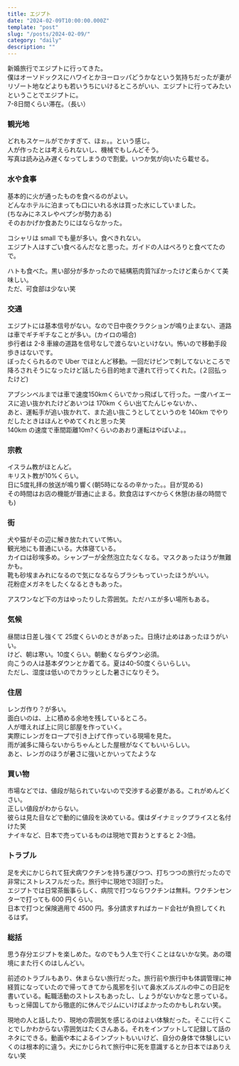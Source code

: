 ```yaml
---
title: エジプト
date: "2024-02-09T10:00:00.000Z"
template: "post"
slug: "/posts/2024-02-09/"
category: "daily"
description: ""
---
```


新婚旅行でエジプトに行ってきた。  
僕はオーソドックスにハワイとかヨーロッパどうかなという気持ちだったが妻がリゾート地などよりも若いうちにいけるところがいい、エジプトに行ってみたいということでエジプトに。  
7-8日間くらい滞在。（長い）  

### 観光地

どれもスケールがでかすぎて、ほぉ。。という感じ。  
人が作ったとは考えられないし、機械でもしんどそう。  
写真は読み込み遅くなってしまうので割愛。いつか気が向いたら載せる。  

### 水や食事

基本的に火が通ったものを食べるのがよい。  
どんなホテルに泊まっても口にいれる水は買った水にしていました。  
(ちなみにネスレやペプシが勢力ある)  
そのおかげか食あたりにはならなかった。  

コシャリは small でも量が多い。食べきれない。  
エジプト人はすごい食べるんだなと思った。ガイドの人はぺろりと食べてたので。  

ハトも食べた。黒い部分が多かったので結構筋肉質?ぽかったけど柔らかくて美味しい。  
ただ、可食部は少ない笑

### 交通

エジプトには基本信号がない。なので日中夜クラクションが鳴り止まない、道路は車でギチギチなことが多い。(カイロの場合)  
歩行者は 2-8 車線の道路を信号なしで渡らないといけない。怖いので移動手段歩きはないです。  
ぼったくられるので Uber でほとんど移動。一回だけピンで刺してないところで降ろされそうになったけど話したら目的地まで連れて行ってくれた。(２回払ったけど)  

アブシンベルまでは車で速度150kmくらいでかっ飛ばして行った。一度ハイエースに追い抜かれたけどあいつは 170km くらい出てたんじゃないか、、  
あと、運転手が追い抜かれて、また追い抜こうとしてというのを 140km でやりだしたときはほんとやめてくれと思った笑  
140km の速度で車間距離10m?くらいのあおり運転はやばいよ。。  

### 宗教

イスラム教がほとんど。  
キリスト教が10%くらい。  
日に5度礼拝の放送が鳴り響く(朝5時になるの辛かった。。目が覚める)  
その時間はお店の機能が普通に止まる。飲食店はすべからく休憩(お昼の時間でも)  

### 街

犬や猫がその辺に解き放たれていて怖い。  
観光地にも普通にいる。大体寝ている。  
カイロは砂埃多め。シャンプーが全然泡立たなくなる。マスクあったほうが無難かも。  
靴も砂埃まみれになるので気になるならブラシもっていったほうがいい。  
花粉症メガネをしたくなるときもあった。  

アスワンなど下の方はゆったりした雰囲気。ただハエが多い場所もある。  

### 気候

昼間は日差し強くて 25度くらいのときがあった。日焼け止めはあったほうがいい。  
けど、朝は寒い。10度くらい。朝動くならダウン必須。  
向こうの人は基本ダウンとか着てる。夏は40-50度くらいらしい。  
ただし、湿度は低いのでカラッとした暑さになりそう。  

### 住居

レンガ作り？が多い。  
面白いのは、上に積める余地を残しているところ。  
人が増えれば上に同じ部屋を作っていく。  
実際にレンガをロープで引き上げて作っている現場を見た。  
雨が滅多に降らないからちゃんとした屋根がなくてもいいらしい。  
あと、レンガのほうが暑さに強いとかいってたような  

### 買い物

市場などでは、値段が貼られていないので交渉する必要がある。これがめんどくさい。  
正しい値段がわからない。  
彼らは見た目などで動的に値段を決めている。僕はダイナミックプライスと名付けた笑  
ナイキなど、日本で売っているものは現地で買おうとすると 2-3倍。  

### トラブル

足を犬にかじられて狂犬病ワクチンを持ち運びつつ、打ちつつの旅行だったので非常にストレスフルだった。旅行中に現地で3回打った。  
エジプトでは日常茶飯事らしく、病院で打つならワクチンは無料。ワクチンセンターで打っても 600 円くらい。  
日本で打つと保険適用で 4500 円。多分請求すればカード会社が負担してくれるはず。

### 総括

思う存分エジプトを楽しめた。なのでもう人生で行くことはないかな笑。あの環境にまた行くのはしんどい。  

前述のトラブルもあり、休まらない旅行だった。旅行前や旅行中も体調管理に神経質になっていたので帰ってきてから風邪を引いて鼻水ズルズルの中この日記を書いている。転職活動のストレスもあったし、しょうがないかなと思っている。もっと帰国してから徹底的に休んでジムにいけばよかったのかもしれない笑。  

現地の人と話したり、現地の雰囲気を感じるのはよい体験だった。そこに行くことでしかわからない雰囲気はたくさんある。それをインプットして記録して話のネタにできる。動画や本によるインプットもいいけど、自分の身体で体験しにいくのは根本的に違う。犬にかじられて旅行中に死を意識するとか日本ではありえない笑  
